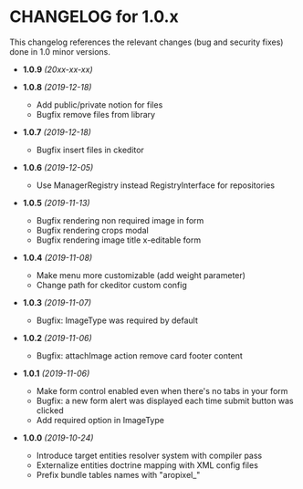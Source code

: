 CHANGELOG for 1.0.x
===================

This changelog references the relevant changes (bug and security fixes) done
in 1.0 minor versions.

* **1.0.9** *(20xx-xx-xx)*


* **1.0.8** *(2019-12-18)*
    * Add public/private notion for files
    * Bugfix remove files from library

* **1.0.7** *(2019-12-18)*
    * Bugfix insert files in ckeditor

* **1.0.6** *(2019-12-05)*
    * Use ManagerRegistry instead RegistryInterface for repositories

* **1.0.5** *(2019-11-13)*
    * Bugfix rendering non required image in form
    * Bugfix rendering crops modal
    * Bugfix rendering image title x-editable form

* **1.0.4** *(2019-11-08)*
    * Make menu more customizable (add weight parameter)
    * Change path for ckeditor custom config

* **1.0.3** *(2019-11-07)*
    * Bugfix: ImageType was required by default

* **1.0.2** *(2019-11-06)*
    * Bugfix: attachImage action remove card footer content

* **1.0.1** *(2019-11-06)*
    * Make form control enabled even when there's no tabs in your form
    * Bugfix: a new form alert was displayed each time submit button was clicked 
    * Add required option in ImageType

* **1.0.0** *(2019-10-24)*
    * Introduce target entities resolver system with compiler pass
    * Externalize entities doctrine mapping with XML config files
    * Prefix bundle tables names with "aropixel_"
